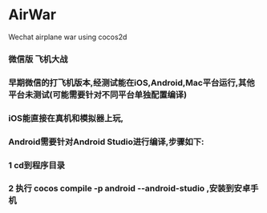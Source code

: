 # AirWar
Wechat airplane war using cocos2d

### 微信版 飞机大战
### 早期微信的打飞机版本,经测试能在iOS,Android,Mac平台运行,其他平台未测试(可能需要针对不同平台单独配置编译)
### iOS能直接在真机和模拟器上玩,
### Android需要针对Android Studio进行编译,步骤如下:
### 1 cd到程序目录
### 2 执行 cocos compile -p android  --android-studio ,安装到安卓手机
